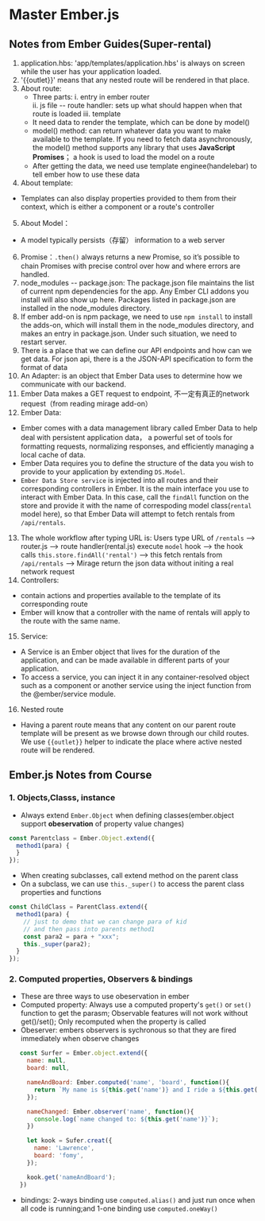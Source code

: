 # Master Ember.js 
## Notes from Ember Guides(Super-rental) 
1. application.hbs: 'app/templates/application.hbs' is always on screen while the user has your application loaded.
2. '{{outlet}}' means that any nested route will be rendered in that place.
3. About route:
   - Three parts: 
    i. entry in ember router  
    ii. js file -- route handler: sets up what should happen when that route is loaded 
    iii. template
   - It need data to render the template, which can be done by model()
   - model() method: can return whatever data you want to make available to the template. If you need to fetch data asynchronously, the model() method supports any library that uses **JavaScript Promises**； a hook is used to load the model on a route
   - After getting the data, we need use template enginee(handelebar) to tell ember how to use these data
4. About template:
  - Templates can also display properties provided to them from their context, which is either a component or a route's controller
5. About Model：
  - A model typically persists（存留） information to a web server
6. Promise：`.then()` always returns a new Promise, so it’s possible to chain Promises with precise control over how and where errors are handled.
7. node_modules -- package.json: The package.json file maintains the list of current npm dependencies for the app. Any Ember CLI addons you install will also show up here. Packages listed in package.json are installed in the node_modules directory.
8. If ember add-on is npm package, we need to use `npm install` to install the adds-on, which will install them in the node_modules directory, and makes an entry in package.json. Under such situation, we need to restart server.
9. There is a place that we can define our API endpoints and how can we get data. For json api, there is a the JSON-API specification to form the format of data
10.  An Adapter: is an object that Ember Data uses to determine how we communicate with our backend. 
11. Ember Data makes a GET request to endpoint, 不一定有真正的network request（from reading mirage add-on）
12. Ember Data: 
 - Ember comes with a data management library called Ember Data to help deal with persistent application data， a powerful set of tools for formatting requests, normalizing responses, and efficiently managing a local cache of data.
 - Ember Data requires you to define the structure of the data you wish to provide to your application by extending `DS.Model`.
 - `Ember Data Store service` is injected into all routes and their corresponding controllers in Ember. It is the main interface you use to interact with Ember Data. In this case, call the `findAll` function on the store and provide it with the name of correspoding model class(`rental` model here), so that Ember Data will attempt to fetch rentals from `/api/rentals`.
13. The whole workflow after typing URL is:
  Users type URL of `/rentals` --> router.js --> route handler(rental.js) execute `model` hook --> the hook calls `this.store.findAll('rental')` --> this fetch rentals from `/api/rentals`  --> Mirage return the json data without initing a real network request
14. Controllers:
- contain actions and properties available to the template of its corresponding route
- Ember will know that a controller with the name of rentals will apply to the route with the same name.
15. Service:
- A Service is an Ember object that lives for the duration of the application, and can be made available in different parts of your application.
- To access a service, you can inject it in any container-resolved object such as a component or another service using the inject function from the @ember/service module. 
16. Nested route
- Having a parent route means that any content on our parent route template will be present as we browse down through our child routes. We use `{{outlet}}` helper to indicate the place where active nested route will be rendered.

## Ember.js Notes from Course
### 1. Objects,Classs, instance
  - Always extend `Ember.Object` when defining classes(ember.object support **obeservation** of property value changes)
  ```javascript
  const Parentclass = Ember.Object.extend({
    method1(para) {
    }
  });
  ```
  - When creating subclasses, call extend method on the parent class
  - On a subclass, we can use `this._super()` to access the parent class properties and functions
  ```javascript 
  const ChildClass = ParentClass.extend({
    method1(para) {
      // just to demo that we can change para of kid 
      // and then pass into parents method1
      const para2 = para + "xxx";
      this._super(para2);
    }
  });
  ```
  ### 2. Computed properties, Observers & bindings
  - These are three ways to use obeservation in ember
  - Computed property: Always use a computed property's `get()` or `set()` function to get the parasm; Observable features will not work without get()/set(); Only recomputed when the property is called
  - Obeserver: embers observers is sychronous so that they are fired immediately when observe changes

```javascript
   const Surfer = Ember.object.extend({
     name: null,
     board: null,

     nameAndBoard: Ember.computed('name', 'board', function(){
       return `My name is ${this.get('name')} and I ride a ${this.get('board')}`;
     });

     nameChanged: Ember.observer('name', function(){
       console.log(`name changed to: ${this.get('name')}`);
     })

     let kook = Sufer.creat({
       name: 'Lawrence',
       board: 'fomy',
     });

     kook.get('nameAndBoard');
   })
   ```
  - bindings: 2-ways binding use `computed.alias()` and just run once when all code is running;and 1-one binding use `computed.oneWay()`
    


